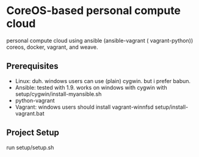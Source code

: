 # CoreOS-based personal compute cloud
personal compute cloud using ansible (ansible-vagrant ( vagrant-python)) coreos, docker, vagrant, and weave.

## Prerequisites
- Linux: duh. windows users can use  (plain) cygwin. but i prefer babun.
- Ansible: tested with 1.9. works on windows with cygwin with setup/cygwin/install-myansible.sh
- python-vagrant
- Vagrant: windows users should install vagrant-winnfsd setup/install-vagrant.bat


## Project Setup
run setup/setup.sh
